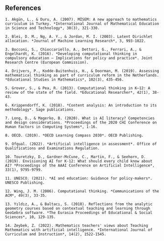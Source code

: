 ## References
    
    1. Akgün, L., & Duru, A. (2007). MİSEM: A new approach to mathematics curriculum in Turkey. *International Journal of Mathematical Education in Science and Technology*, 38(3), 321-330.
    
    2. Blei, D. M., Ng, A. Y., & Jordan, M. I. (2003). Latent Dirichlet allocation. *Journal of Machine Learning Research*, 3, 993-1022.
    
    3. Bocconi, S., Chioccariello, A., Dettori, G., Ferrari, A., & Engelhardt, K. (2016). *Developing computational thinking in compulsory education – Implications for policy and practice*. Joint Research Centre (European Commission).
    
    4. Drijvers, P., Kodde-Buitenhuis, H., & Doorman, M. (2019). Assessing mathematical thinking as part of curriculum reform in the Netherlands. *Educational Studies in Mathematics*, 102(3), 435-456.
    
    5. Grover, S., & Pea, R. (2013). Computational thinking in K–12: A review of the state of the field. *Educational Researcher*, 42(1), 38-43.
    
    6. Krippendorff, K. (2018). *Content analysis: An introduction to its methodology*. Sage publications.
    
    7. Long, D., & Magerko, B. (2020). What is AI literacy? Competencies and design considerations. *Proceedings of the 2020 CHI Conference on Human Factors in Computing Systems*, 1-16.
    
    8. OECD. (2019). *OECD Learning Compass 2030*. OECD Publishing.
    
    9. Ofqual. (2022). *Artificial intelligence in assessment*. Office of Qualifications and Examinations Regulation.
    
    10. Touretzky, D., Gardner-McCune, C., Martin, F., & Seehorn, D. (2019). Envisioning AI for K-12: What should every child know about AI? *Proceedings of the AAAI Conference on Artificial Intelligence*, 33(1), 9795-9799.
    
    11. UNESCO. (2021). *AI and education: Guidance for policy-makers*. UNESCO Publishing.
    
    12. Wing, J. M. (2006). Computational thinking. *Communications of the ACM*, 49(3), 33-35.
    
    13. Yıldız, A., & Baltacı, S. (2018). Reflections from the analytic geometry courses based on contextual teaching and learning through GeoGebra software. *The Eurasia Proceedings of Educational & Social Sciences*, 10, 129-135.
    
    14. Zeybek, Z. (2022). Mathematics teachers' views about Teaching Mathematics with artificial intelligence. *International Journal of Curriculum and Instruction*, 14(2), 1522-1545.
